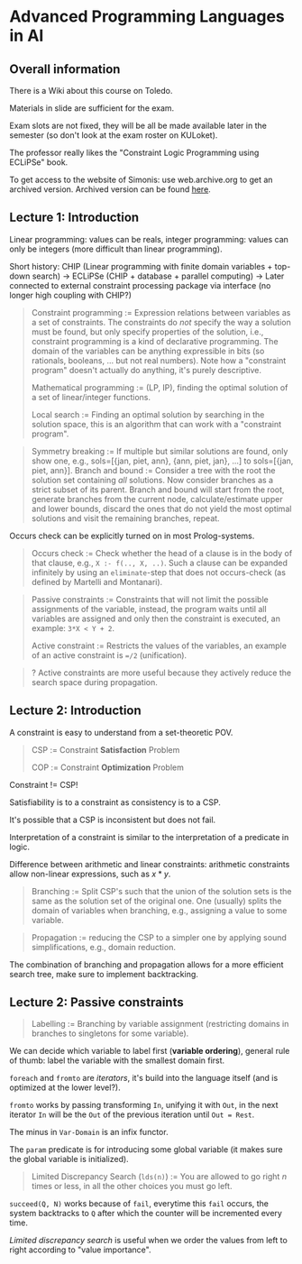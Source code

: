 Advanced Programming Languages in AI
====================================

Overall information
-------------------

There is a Wiki about this course on Toledo.

Materials in slide are sufficient for the exam.

Exam slots are not fixed, they will be all be made available later in the semester (so don't look at the exam roster on KULoket).

The professor really likes the "Constraint Logic Programming using ECLiPSe" book.

To get access to the website of Simonis: use web.archive.org to get an archived version.
Archived version can be found [here](http://web.archive.org/web/20170731071043/http://4c.ucc.ie/~hsimonis/ELearning/index.htm).

Lecture 1: Introduction
-----------------------

Linear programming: values can be reals, integer programming: values can only be integers (more difficult than linear programming).

Short history: CHIP (Linear programming with finite domain variables + top-down search) -> ECLiPSe (CHIP + database + parallel computing)
-> Later connected to external constraint processing package via interface (no longer high coupling with CHIP?)

> Constraint programming := Expression relations between variables as a set of constraints. The constraints do *not* specify the way a solution must be found,
> but only specify properties of the solution, i.e., constraint programming is a kind of declarative programming. The domain of the variables can be anything
> expressible in bits (so rationals, booleans, ... but not real numbers). Note how a "constraint program" doesn't actually do anything, it's purely descriptive.
>
> Mathematical programming := (LP, IP), finding the optimal solution of a set of linear/integer functions.
>
> Local search := Finding an optimal solution by searching in the solution space, this is an algorithm that can work with a "constraint program".

> Symmetry breaking := If multiple but similar solutions are found, only show one, e.g., sols=[{jan, piet, ann}, {ann, piet, jan}, ...] to sols=[{jan, piet, ann}].
> Branch and bound := Consider a tree with the root the solution set containing *all* solutions. Now consider branches as a strict subset of its parent. Branch and
> bound will start from the root, generate branches from the current node, calculate/estimate upper and lower bounds, discard the ones that do not yield the most
> optimal solutions and visit the remaining branches, repeat.

Occurs check can be explicitly turned on in most Prolog-systems.
> Occurs check := Check whether the head of a clause is in the body of that clause, e.g., `X :- f(.., X, ..)`. Such a clause can be expanded infinitely
by using an `eliminate`-step that does not occurs-check (as defined by Martelli and Montanari).

> Passive constraints := Constraints that will not limit the possible assignments of the variable, instead, the program waits until all variables are assigned
> and only then the constraint is executed, an example: `3*X < Y + 2`.
>
> Active constraint := Restricts the values of the variables, an example of an active constraint is `=/2` (unification).

> ? Active constraints are more useful because they actively reduce the search space during propagation.

Lecture 2: Introduction
-----------------------

A constraint is easy to understand from a set-theoretic POV.

> CSP := Constraint **Satisfaction** Problem
>
> COP := Constraint **Optimization** Problem

Constraint != CSP!

Satisfiability is to a constraint as consistency is to a CSP.

It's possible that a CSP is inconsistent but does not fail.

Interpretation of a constraint is similar to the interpretation of a predicate in logic.

Difference between arithmetic and linear constraints: arithmetic constraints allow non-linear expressions, such as $x * y$.

> Branching := Split CSP's such that the union of the solution sets is the same as the solution set of the original one.
> One (usually) splits the domain of variables when branching, e.g., assigning a value to some variable.

> Propagation := reducing the CSP to a simpler one by applying sound simplifications, e.g., domain reduction.

The combination of branching and propagation allows for a more efficient search tree, make sure to implement backtracking.

Lecture 2: Passive constraints
------------------------------

> Labelling := Branching by variable assignment (restricting domains in branches to singletons for some variable).

We can decide which variable to label first (**variable ordering**), general rule of thumb: label the variable with the smallest domain first.

`foreach` and `fromto` are *iterators*, it's build into the language itself (and is optimized at the lower level?).

`fromto` works by passing transforming `In`, unifying it with `Out`, in the next iterator `In` will be the `Out` of the previous iteration until `Out = Rest`.

The minus in `Var-Domain` is an infix functor.

The `param` predicate is for introducing some global variable (it makes sure the global variable is initialized).

> Limited Discrepancy Search (`lds(n)`) := You are allowed to go right $n$ times or less, in all the other choices you must go left.

`succeed(Q, N)` works because of `fail`, everytime this `fail` occurs, the system backtracks to `Q` after which the counter will be incremented every time.

*Limited discrepancy search* is useful when we order the values from left to right according to "value importance".
